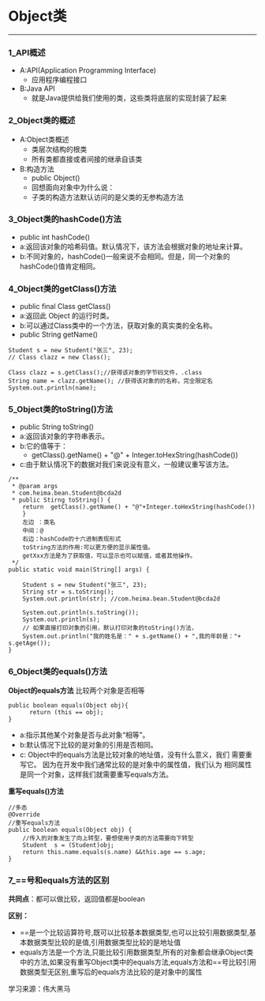 ﻿# Object类

---

### 1_API概述

* A:API(Application Programming Interface)
	* 应用程序编程接口
* B:Java API
	* 就是Java提供给我们使用的类，这些类将底层的实现封装了起来

### 2_Object类的概述

* A:Object类概述
	* 类层次结构的根类
	* 所有类都直接或者间接的继承自该类
* B:构造方法
	* public Object()
	* 回想面向对象中为什么说：
	* 子类的构造方法默认访问的是父类的无参构造方法

### 3_Object类的hashCode()方法

* public int hashCode()
* a:返回该对象的哈希码值。默认情况下，该方法会根据对象的地址来计算。
* b:不同对象的，hashCode()一般来说不会相同。但是，同一个对象的hashCode()值肯定相同。

### 4_Object类的getClass()方法

* public final Class getClass()
* a:返回此 Object 的运行时类。
* b:可以通过Class类中的一个方法，获取对象的真实类的全名称。
* public String getName()

```
Student s = new Student("张三", 23);
// Class clazz = new Class();

Class clazz = s.getClass();//获得该对象的字节码文件，.class
String name = clazz.getName(); //获得该对象的的名称，完全限定名
System.out.println(name);

```

### 5_Object类的toString()方法

* public String toString()
* a:返回该对象的字符串表示。
* b:它的值等于：
	* getClass().getName() + "@" + Integer.toHexString(hashCode())
* c:由于默认情况下的数据对我们来说没有意义，一般建议重写该方法。

```
/**
 * @param args
 * com.heima.bean.Student@bcda2d
 * public Stirng toString() {
	return  getClass().getName() + "@"+Integer.toHexString(hashCode())
	}
	左边 ：类名
	中间：@
	右边：hashCode的十六进制表现形式
	toString方法的作用:可以更方便的显示属性值。
	getXxx方法是为了获取值，可以显示也可以赋值，或者其他操作。
 */
public static void main(String[] args) {

	Student s = new Student("张三", 23);
	String str = s.toString();
	System.out.println(str); //com.heima.bean.Student@bcda2d

	System.out.println(s.toString());
	System.out.println(s);
	// 如果直接打印对象的引用，默认打印对象的toString()方法，
	System.out.println("我的姓名是：" + s.getName() + ",我的年龄是："+ s.getAge());
}
```

### 6_Object类的equals()方法

**Object的equals方法**
比较两个对象是否相等

```
public boolean equals(Object obj){
	  return (this == obj);
}
```

* a:指示其他某个对象是否与此对象“相等”。
* b:默认情况下比较的是对象的引用是否相同。
* c: Object中的equals方法是比较对象的地址值，没有什么意义，我们 需要重写它。 因为在开发中我们通常比较的是对象中的属性值，我们认为 相同属性是同一个对象，这样我们就需要重写equals方法。

**重写equals()方法**

```
//多态
@Override
//重写equals方法
public boolean equals(Object obj) {
	//传入的对象发生了向上转型，要想使用子类的方法需要向下转型
	Student  s = (Student)obj;
	return this.name.equals(s.name) &&this.age == s.age;
}
```

### 7_==号和equals方法的区别

**共同点**：都可以做比较，返回值都是boolean

**区别：**

* ==是一个比较运算符号,既可以比较基本数据类型,也可以比较引用数据类型,基本数据类型比较的是值,引用数据类型比较的是地址值
* equals方法是一个方法,只能比较引用数据类型,所有的对象都会继承Object类中的方法,如果没有重写Object类中的equals方法,equals方法和==号比较引用数据类型无区别,重写后的equals方法比较的是对象中的属性

学习来源：伟大黑马
